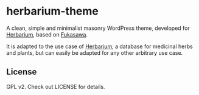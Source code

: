 # herbarium-theme
A clean, simple and minimalist masonry WordPress theme, developed for [Herbarium](https://herbarium.co), based on [Fukasawa](https://wordpress.org/themes/fukasawa/).

It is adapted to the use case of [Herbarium](https://herbarium.co), a database for medicinal herbs and plants, but can easily be adapted for any other arbitrary use case.

## License
GPL v2. Check out LICENSE for details.